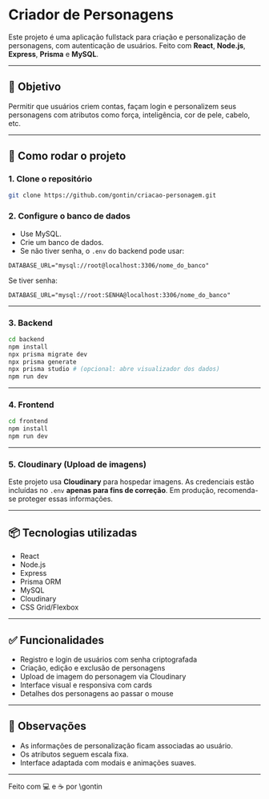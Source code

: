 # Criador de Personagens

Este projeto é uma aplicação fullstack para criação e personalização de personagens, com autenticação de usuários. Feito com **React**, **Node.js**, **Express**, **Prisma** e **MySQL**.

---

## 🌟 Objetivo

Permitir que usuários criem contas, façam login e personalizem seus personagens com atributos como força, inteligência, cor de pele, cabelo, etc.

---

## 🚀 Como rodar o projeto

### 1. Clone o repositório

```bash
git clone https://github.com/gontin/criacao-personagem.git
```

### 2. Configure o banco de dados

* Use MySQL.
* Crie um banco de dados.
* Se não tiver senha, o `.env` do backend pode usar:

```
DATABASE_URL="mysql://root@localhost:3306/nome_do_banco"
```

Se tiver senha:

```
DATABASE_URL="mysql://root:SENHA@localhost:3306/nome_do_banco"
```

---

### 3. Backend

```bash
cd backend
npm install
npx prisma migrate dev
npx prisma generate
npx prisma studio # (opcional: abre visualizador dos dados)
npm run dev
```

---

### 4. Frontend

```bash
cd frontend
npm install
npm run dev
```

---

### 5. Cloudinary (Upload de imagens)

Este projeto usa **Cloudinary** para hospedar imagens. As credenciais estão incluídas no `.env` **apenas para fins de correção**. Em produção, recomenda-se proteger essas informações.

---

## 📦 Tecnologias utilizadas

* React
* Node.js
* Express
* Prisma ORM
* MySQL
* Cloudinary
* CSS Grid/Flexbox

---

## ✅ Funcionalidades

* Registro e login de usuários com senha criptografada
* Criação, edição e exclusão de personagens
* Upload de imagem do personagem via Cloudinary
* Interface visual e responsiva com cards
* Detalhes dos personagens ao passar o mouse

---

## 📝 Observações

* As informações de personalização ficam associadas ao usuário.
* Os atributos seguem escala fixa.
* Interface adaptada com modais e animações suaves.

---

Feito com 💻 e ☕ por \gontin
